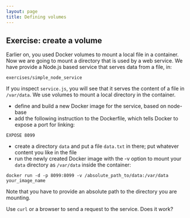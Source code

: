 ```yaml
---
layout: page
title: Defining volumes
---
```


## Exercise: create a volume 

Earlier on, you used Docker volumes to mount a local file in a
container. Now we are going to mount a directory that is used by a web
service. We have provide a Node.js based service that serves data from a file, in:

```
exercises/simple_node_service
```

If you inspect `service.js`, you will see that it serves the content of
a file in `/var/data`. We use volumes to mount a local directory in the
container.

- define and build a new Docker image for the service, based on node-base
- add the following instruction to the Dockerfile, which tells Docker
  to expose a port for linking:

```
EXPOSE 8099
```

- create a directory `data` and put a file `data.txt` in there; put
  whatever content you like in the file
- run the newly created Docker image with the -v option to mount your
  `data` directory as `/var/data` inside the container:

```
docker run -d -p 8099:8099 -v /absolute_path_to/data:/var/data your_image_name
```

Note that you have to provide an absolute path to the directory you are
mounting.

Use `curl` or a browser to send a request to the service. Does it work?

